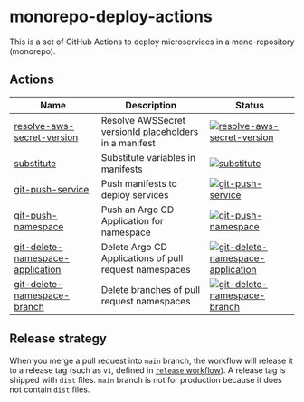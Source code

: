 # monorepo-deploy-actions

This is a set of GitHub Actions to deploy microservices in a mono-repository (monorepo).


## Actions

| Name | Description | Status
|------|-------------|-------
| [resolve-aws-secret-version](resolve-aws-secret-version) | Resolve AWSSecret versionId placeholders in a manifest | [![resolve-aws-secret-version](https://github.com/quipper/monorepo-deploy-actions/actions/workflows/resolve-aws-secret-version.yaml/badge.svg)](https://github.com/quipper/monorepo-deploy-actions/actions/workflows/resolve-aws-secret-version.yaml)
| [substitute](substitute) | Substitute variables in manifests | [![substitute](https://github.com/quipper/monorepo-deploy-actions/actions/workflows/substitute.yaml/badge.svg)](https://github.com/quipper/monorepo-deploy-actions/actions/workflows/substitute.yaml)
| [git-push-service](git-push-service) | Push manifests to deploy services | [![git-push-service](https://github.com/quipper/monorepo-deploy-actions/actions/workflows/git-push-service.yaml/badge.svg)](https://github.com/quipper/monorepo-deploy-actions/actions/workflows/git-push-service.yaml)
| [git-push-namespace](git-push-namespace) | Push an Argo CD Application for namespace | [![git-push-namespace](https://github.com/quipper/monorepo-deploy-actions/actions/workflows/git-push-namespace.yaml/badge.svg)](https://github.com/quipper/monorepo-deploy-actions/actions/workflows/git-push-namespace.yaml)
| [git-delete-namespace-application](git-delete-namespace-application) | Delete Argo CD Applications of pull request namespaces | [![git-delete-namespace-application](https://github.com/quipper/monorepo-deploy-actions/actions/workflows/git-delete-namespace-application.yaml/badge.svg)](https://github.com/quipper/monorepo-deploy-actions/actions/workflows/git-delete-namespace-application.yaml)
| [git-delete-namespace-branch](git-delete-namespace-branch) | Delete branches of pull request namespaces | [![git-delete-namespace-branch](https://github.com/quipper/monorepo-deploy-actions/actions/workflows/git-delete-namespace-branch.yaml/badge.svg)](https://github.com/quipper/monorepo-deploy-actions/actions/workflows/git-delete-namespace-branch.yaml)


## Release strategy

When you merge a pull request into `main` branch, the workflow will release it to a release tag (such as `v1`, defined in [`release` workflow](.github/workflows/release.yaml)).
A release tag is shipped with `dist` files.
`main` branch is not for production because it does not contain `dist` files.
